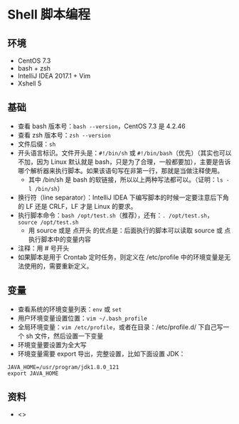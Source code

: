 # Shell 脚本编程

## 环境

- CentOS 7.3
- bash + zsh
- IntelliJ IDEA 2017.1 + Vim
- Xshell 5

## 基础

- 查看 bash 版本号：`bash --version`，CentOS 7.3 是 4.2.46
- 查看 zsh 版本号：`zsh --version`
- 文件后缀：`sh`
- 开头语言标识。文件开头是：`#!/bin/sh` 或 `#!/bin/bash`（优先）（其实也可以不加，因为 Linux 默认就是 bash，只是为了合理，一般都要加），主要是告诉哪个解析器来执行脚本。如果该语句写在非第一行，那就是当做注释使用。
	- 其中 /bin/sh 是 bash 的软链接，所以以上两种写法都可以。（证明：`ls -l /bin/sh`）
- 换行符（line separator）：IntelliJ IDEA 下编写脚本的时候一定要注意后下角的 LF 还是 CRLF，LF 才是 Linux 的要求。
- 执行脚本命令：`bash /opt/test.sh`（推荐），还有：`. /opt/test.sh`，`source /opt/test.sh`
	- 用 source 或是 点开头 的优点是：后面执行的脚本可以读取 source 或 点 执行脚本中的变量内容
- 注释：用 # 号开头
- 如果脚本是用于 Crontab 定时任务，则定义在 /etc/profile 中的环境变量是无法使用的，需要重新定义。


## 变量

- 查看系统的环境变量列表：`env` 或 `set`
- 用户环境变量设置位置：`vim ~/.bash_profile`
- 全局环境变量：`vim /etc/profile`，或者在目录：/etc/profile.d/ 下自己写一个 sh 文件，然后设置一下变量
- 环境变量要设置为全大写
- 环境变量需要 export 导出，完整设置，比如下面设置 JDK：

```
JAVA_HOME=/usr/program/jdk1.8.0_121
export JAVA_HOME
```






## 资料

- <>
